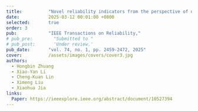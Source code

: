 ```yaml
---
title:          "Novel reliability indicators from the perspective of data center networks"
date:           2025-03-12 00:01:00 +0800
selected:       true
order: 3
pub:            "IEEE Transactions on Reliability,"
# pub_pre:        "Submitted to "
# pub_post:       'Under review.'
pub_date:       "vol. 74, no. 1, pp. 2459-2472, 2025"
cover:          /assets/images/covers/cover3.jpg
authors:
  - Hongbin Zhuang
  - Xiao-Yan Li
  - Cheng-Kuan Lin
  - Ximeng Liu
  - Xiaohua Jia
links:
  Paper: https://ieeexplore.ieee.org/abstract/document/10527394
---
```

